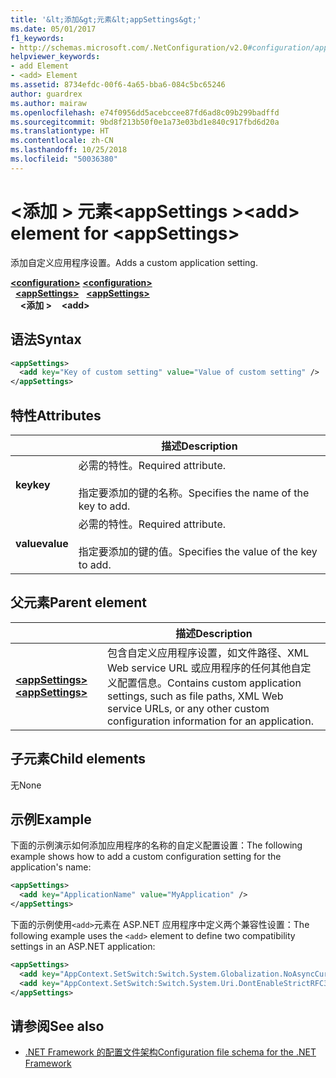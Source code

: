 ```yaml
---
title: '&lt;添加&gt;元素&lt;appSettings&gt;'
ms.date: 05/01/2017
f1_keywords:
- http://schemas.microsoft.com/.NetConfiguration/v2.0#configuration/appSettings/add
helpviewer_keywords:
- add Element
- <add> Element
ms.assetid: 8734efdc-00f6-4a65-bba6-084c5bc65246
author: guardrex
ms.author: mairaw
ms.openlocfilehash: e74f0956dd5acebccee87fd6ad8c09b299badffd
ms.sourcegitcommit: 9bd8f213b50f0e1a73e03bd1e840c917fbd6d20a
ms.translationtype: HT
ms.contentlocale: zh-CN
ms.lasthandoff: 10/25/2018
ms.locfileid: "50036380"
---
```

# <a name="add-element-for-appsettings"></a><span data-ttu-id="b5eda-102">\<添加 > 元素\<appSettings ></span><span class="sxs-lookup"><span data-stu-id="b5eda-102">\<add> element for \<appSettings></span></span>

<span data-ttu-id="b5eda-103">添加自定义应用程序设置。</span><span class="sxs-lookup"><span data-stu-id="b5eda-103">Adds a custom application setting.</span></span>

<span data-ttu-id="b5eda-104">[**\<configuration>**](~/docs/framework/configure-apps/file-schema/configuration-element.md) </span><span class="sxs-lookup"><span data-stu-id="b5eda-104">[**\<configuration>**](~/docs/framework/configure-apps/file-schema/configuration-element.md) </span></span>  
<span data-ttu-id="b5eda-105">&nbsp;&nbsp;[**\<appSettings>**](~/docs/framework/configure-apps/file-schema/appsettings/appsettings-element-for-configuration.md) </span><span class="sxs-lookup"><span data-stu-id="b5eda-105">&nbsp;&nbsp;[**\<appSettings>**](~/docs/framework/configure-apps/file-schema/appsettings/appsettings-element-for-configuration.md) </span></span>  
<span data-ttu-id="b5eda-106">&nbsp;&nbsp;&nbsp;&nbsp;**\<添加 >**</span><span class="sxs-lookup"><span data-stu-id="b5eda-106">&nbsp;&nbsp;&nbsp;&nbsp;**\<add>**</span></span>

## <a name="syntax"></a><span data-ttu-id="b5eda-107">语法</span><span class="sxs-lookup"><span data-stu-id="b5eda-107">Syntax</span></span>

```xml
<appSettings>
  <add key="Key of custom setting" value="Value of custom setting" />
</appSettings>
```

## <a name="attributes"></a><span data-ttu-id="b5eda-108">特性</span><span class="sxs-lookup"><span data-stu-id="b5eda-108">Attributes</span></span>

|           | <span data-ttu-id="b5eda-109">描述</span><span class="sxs-lookup"><span data-stu-id="b5eda-109">Description</span></span> |
| --------- | ----------- |
| <span data-ttu-id="b5eda-110">**key**</span><span class="sxs-lookup"><span data-stu-id="b5eda-110">**key**</span></span>   | <span data-ttu-id="b5eda-111">必需的特性。</span><span class="sxs-lookup"><span data-stu-id="b5eda-111">Required attribute.</span></span><br><br><span data-ttu-id="b5eda-112">指定要添加的键的名称。</span><span class="sxs-lookup"><span data-stu-id="b5eda-112">Specifies the name of the key to add.</span></span> |
| <span data-ttu-id="b5eda-113">**value**</span><span class="sxs-lookup"><span data-stu-id="b5eda-113">**value**</span></span> | <span data-ttu-id="b5eda-114">必需的特性。</span><span class="sxs-lookup"><span data-stu-id="b5eda-114">Required attribute.</span></span><br><br><span data-ttu-id="b5eda-115">指定要添加的键的值。</span><span class="sxs-lookup"><span data-stu-id="b5eda-115">Specifies the value of the key to add.</span></span> |

## <a name="parent-element"></a><span data-ttu-id="b5eda-116">父元素</span><span class="sxs-lookup"><span data-stu-id="b5eda-116">Parent element</span></span>

|     | <span data-ttu-id="b5eda-117">描述</span><span class="sxs-lookup"><span data-stu-id="b5eda-117">Description</span></span> |
| --- | ----------- |
| [<span data-ttu-id="b5eda-118">**\<appSettings>**</span><span class="sxs-lookup"><span data-stu-id="b5eda-118">**\<appSettings>**</span></span>](~/docs/framework/configure-apps/file-schema/appsettings/appsettings-element-for-configuration.md) | <span data-ttu-id="b5eda-119">包含自定义应用程序设置，如文件路径、XML Web service URL 或应用程序的任何其他自定义配置信息。</span><span class="sxs-lookup"><span data-stu-id="b5eda-119">Contains custom application settings, such as file paths, XML Web service URLs, or any other custom configuration information for an application.</span></span> |

## <a name="child-elements"></a><span data-ttu-id="b5eda-120">子元素</span><span class="sxs-lookup"><span data-stu-id="b5eda-120">Child elements</span></span>

<span data-ttu-id="b5eda-121">无</span><span class="sxs-lookup"><span data-stu-id="b5eda-121">None</span></span>

## <a name="example"></a><span data-ttu-id="b5eda-122">示例</span><span class="sxs-lookup"><span data-stu-id="b5eda-122">Example</span></span>

<span data-ttu-id="b5eda-123">下面的示例演示如何添加应用程序的名称的自定义配置设置：</span><span class="sxs-lookup"><span data-stu-id="b5eda-123">The following example shows how to add a custom configuration setting for the application's name:</span></span>

```xml
<appSettings>
  <add key="ApplicationName" value="MyApplication" />
</appSettings>
```

<span data-ttu-id="b5eda-124">下面的示例使用`<add>`元素在 ASP.NET 应用程序中定义两个兼容性设置：</span><span class="sxs-lookup"><span data-stu-id="b5eda-124">The following example uses the `<add>` element to define two compatibility settings in an ASP.NET application:</span></span>

```xml
<appSettings>
  <add key="AppContext.SetSwitch:Switch.System.Globalization.NoAsyncCurrentCulture" value="true" />
  <add key="AppContext.SetSwitch:Switch.System.Uri.DontEnableStrictRFC3986ReservedCharacterSets" value="true" />
</appSettings>
```

## <a name="see-also"></a><span data-ttu-id="b5eda-125">请参阅</span><span class="sxs-lookup"><span data-stu-id="b5eda-125">See also</span></span>

- [<span data-ttu-id="b5eda-126">.NET Framework 的配置文件架构</span><span class="sxs-lookup"><span data-stu-id="b5eda-126">Configuration file schema for the .NET Framework</span></span>](~/docs/framework/configure-apps/file-schema/index.md)
